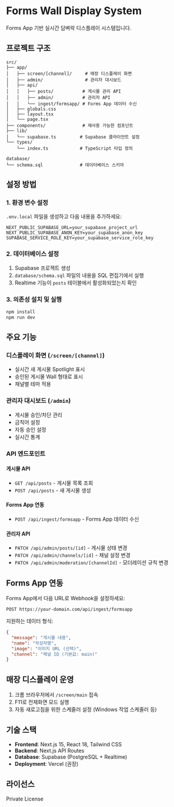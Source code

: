 # Forms Wall Display System

Forms App 기반 실시간 담벼락 디스플레이 시스템입니다.

## 프로젝트 구조

```
src/
├── app/
│   ├── screen/[channel]/     # 매장 디스플레이 화면
│   ├── admin/                # 관리자 대시보드
│   ├── api/
│   │   ├── posts/           # 게시물 관리 API
│   │   ├── admin/           # 관리자 API
│   │   └── ingest/formsapp/ # Forms App 데이터 수신
│   ├── globals.css
│   ├── layout.tsx
│   └── page.tsx
├── components/              # 재사용 가능한 컴포넌트
├── lib/
│   └── supabase.ts         # Supabase 클라이언트 설정
└── types/
    └── index.ts            # TypeScript 타입 정의

database/
└── schema.sql              # 데이터베이스 스키마
```

## 설정 방법

### 1. 환경 변수 설정

`.env.local` 파일을 생성하고 다음 내용을 추가하세요:

```env
NEXT_PUBLIC_SUPABASE_URL=your_supabase_project_url
NEXT_PUBLIC_SUPABASE_ANON_KEY=your_supabase_anon_key
SUPABASE_SERVICE_ROLE_KEY=your_supabase_service_role_key
```

### 2. 데이터베이스 설정

1. Supabase 프로젝트 생성
2. `database/schema.sql` 파일의 내용을 SQL 편집기에서 실행
3. Realtime 기능이 `posts` 테이블에서 활성화되었는지 확인

### 3. 의존성 설치 및 실행

```bash
npm install
npm run dev
```

## 주요 기능

### 디스플레이 화면 (`/screen/[channel]`)
- 실시간 새 게시물 Spotlight 표시
- 승인된 게시물 Wall 형태로 표시
- 채널별 테마 적용

### 관리자 대시보드 (`/admin`)
- 게시물 승인/차단 관리
- 금칙어 설정
- 자동 승인 설정
- 실시간 통계

### API 엔드포인트

#### 게시물 API
- `GET /api/posts` - 게시물 목록 조회
- `POST /api/posts` - 새 게시물 생성

#### Forms App 연동
- `POST /api/ingest/formsapp` - Forms App 데이터 수신

#### 관리자 API
- `PATCH /api/admin/posts/[id]` - 게시물 상태 변경
- `PATCH /api/admin/channels/[id]` - 채널 설정 변경
- `PATCH /api/admin/moderation/[channelId]` - 모더레이션 규칙 변경

## Forms App 연동

Forms App에서 다음 URL로 Webhook을 설정하세요:

```
POST https://your-domain.com/api/ingest/formsapp
```

지원하는 데이터 형식:
```json
{
  "message": "게시물 내용",
  "name": "작성자명",
  "image": "이미지 URL (선택)",
  "channel": "채널 ID (기본값: main)"
}
```

## 매장 디스플레이 운영

1. 크롬 브라우저에서 `/screen/main` 접속
2. F11로 전체화면 모드 실행
3. 자동 새로고침을 위한 스케줄러 설정 (Windows 작업 스케줄러 등)

## 기술 스택

- **Frontend**: Next.js 15, React 18, Tailwind CSS
- **Backend**: Next.js API Routes
- **Database**: Supabase (PostgreSQL + Realtime)
- **Deployment**: Vercel (권장)

## 라이선스

Private License